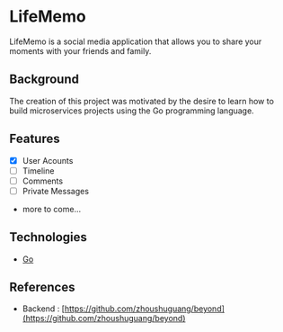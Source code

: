 # LifeMemo

LifeMemo is a social media application that allows you to share your moments with your friends and family.

## Background

The creation of this project was motivated by the desire to learn how to build microservices projects using the Go programming language.

## Features
- [X] User Acounts
- [ ] Timeline
- [ ] Comments
- [ ] Private Messages
- more to come...

## Technologies
- [Go](https://golang.org/)

## References
- Backend : [https://github.com/zhoushuguang/beyond](https://github.com/zhoushuguang/beyond)